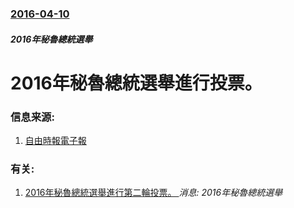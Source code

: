 ### [2016-04-10](/news/2016/04/10/index.md)

##### 2016年秘魯總統選舉
# 2016年秘魯總統選舉進行投票。 




### 信息来源:

1. [自由時報電子報](http://news.ltn.com.tw/news/world/paper/977516)

### 有关:

1. [2016年秘魯總統選舉進行第二輪投票。 ](/news/2016/06/5/2016年秘魯總統選舉進行第二輪投票.md) _消息: 2016年秘魯總統選舉_
